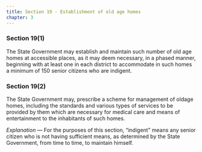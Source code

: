 ```yaml
---
title: Section 19 - Establishment of old age homes
chapter: 3
---
```


### Section 19(1) 

The State Government may establish and maintain such number of old age homes at accessible places, as it may deem necessary, in a phased manner, beginning with at least one in each district to accommodate in such homes a minimum of 150 senior citizens who are indigent.

### Section 19(2) 

The State Government may, prescribe a scheme for management of oldage homes, including the standards and various types of services to be provided by them which are necessary for medical care and means of entertainment to the inhabitants of such homes.

*Explanation* — For the purposes of this section, “indigent” means any senior citizen who is not having sufficient means, as determined by the State Government, from time to time, to maintain himself.

